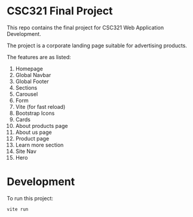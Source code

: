 # CSC321 Final Project
This repo contains the final project for CSC321 Web Application Development.

The project is a corporate landing page suitable for advertising products.

The features are as listed:

1. Homepage
2. Global Navbar
3. Global Footer
4. Sections
5. Carousel
6. Form
7. Vite (for fast reload)
8. Bootstrap Icons
9. Cards
10. About products page
11. About us page
12. Product page
13. Learn more section
14. Site Nav
15. Hero

# Development

To run this project:
```
vite run
```